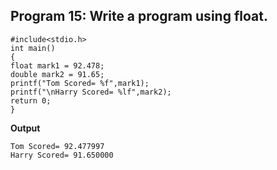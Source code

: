 ## Program 15: Write a program using float.
```
#include<stdio.h>
int main()
{	
float mark1 = 92.478;
double mark2 = 91.65;
printf("Tom Scored= %f",mark1);
printf("\nHarry Scored= %lf",mark2);
return 0;
}
```
**Output**
```
Tom Scored= 92.477997
Harry Scored= 91.650000
```
